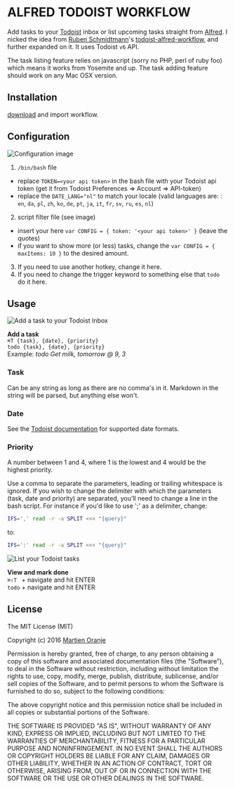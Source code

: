 # ALFRED TODOIST WORKFLOW
Add tasks to your [Todoist](https://todoist.com/ "Todoist") inbox or list upcoming tasks straight from [Alfred](https://www.alfredapp.com "Alfred"). I nicked the idea from [Ruben Schmidtmann](https://github.com/rubenschmidtmann "Ruben Schmidtmann")'s [todoist-alfred-workflow](https://github.com/rubenschmidtmann/todoist-alfred-workflow "todoist-alfred-workflow"), and further expanded on it. It uses Todoist `v6` API.

The task listing feature relies on javascript (sorry no PHP, perl of ruby foo) which means it works from Yosemite and up. The task adding feature should work on any Mac OSX version.

## Installation
[download](https://github.com/moranje/alfred-workflow-todoist/raw/master/dist/Alfred%20Workflow%20Todoist.alfredworkflow) and import workflow.

## Configuration
![](https://raw.githubusercontent.com/moranje/alfred-workflow-todoist/master/images/config.png "Configuration image")  

1. `/bin/bash` file  
  * replace `TOKEN=<your api token>` in the bash file with your Todoist api token (get it from Todoist Preferences =\> Account =\> API-token)  
  * replace the `DATE_LANG="nl"` to match your locale (valid languages are: : `en`, `da`, `pl`, `zh`, `ko`, `de`, `pt`, `ja`, `it`, `fr`, `sv`, `ru`, `es`, `nl`)  
 
2. script filter file (see image)  
  * insert your here `var CONFIG = { token: '<your api token>' }` (leave the quotes)  
  * if you want to show more (or less) tasks, change the `var CONFIG = { maxItems: 10 }` to the desired amount.  

3. If you need to use another hotkey, change it here.  
4. If you need to change the trigger keyword to something else that `todo` do it here.

## Usage
![](https://raw.githubusercontent.com/moranje/alfred-workflow-todoist/master/images/add-task.png "Add a task to your Todoist Inbox")  

**Add a task**  
`⌘T {task}, {date}, {priority} `  
`todo {task}, {date}, {priority}`  
Example: _todo Get milk, tomorrow @ 9, 3_  

### Task
Can be any string as long as there are no comma's in it. Markdown in the string will be parsed, but anything else won't.

### Date
See the [Todoist documentation](https://support.todoist.com/hc/en-us/articles/205325931-Dates-and-Times "Todoist documentation") for supported date formats.

### Priority
A number between 1 and 4, where 1 is the lowest and 4 would be the highest priority.

Use a comma to separate the parameters, leading or trailing whitespace is ignored. If you wish to change the delimiter with which the parameters (task, date and priority) are separated, you'll need to change a line in the bash script. For instance if you'd like to use ';' as a delimiter, change:  
```bash
IFS=',' read -r -a SPLIT <<< "{query}"
```  
to:    
```bash
IFS=':' read -r -a SPLIT <<< "{query}"
```  

![](https://raw.githubusercontent.com/moranje/alfred-workflow-todoist/master/images/list-tasks.png "List your Todoist tasks ")  

**View and mark done**  
`⌘⇧T ` + navigate and hit ENTER  
`todo` + navigate and hit ENTER  

## License
The MIT License (MIT)

Copyright (c) 2016 [Martien Oranje](https://github.com/moranje)

Permission is hereby granted, free of charge, to any person obtaining a copy of this software and associated documentation files (the "Software"), to deal in the Software without restriction, including without limitation the rights to use, copy, modify, merge, publish, distribute, sublicense, and/or sell copies of the Software, and to permit persons to whom the Software is furnished to do so, subject to the following conditions:

The above copyright notice and this permission notice shall be included in all copies or substantial portions of the Software.

THE SOFTWARE IS PROVIDED "AS IS", WITHOUT WARRANTY OF ANY KIND, EXPRESS OR IMPLIED, INCLUDING BUT NOT LIMITED TO THE WARRANTIES OF MERCHANTABILITY, FITNESS FOR A PARTICULAR PURPOSE AND NONINFRINGEMENT. IN NO EVENT SHALL THE AUTHORS OR COPYRIGHT HOLDERS BE LIABLE FOR ANY CLAIM, DAMAGES OR OTHER LIABILITY, WHETHER IN AN ACTION OF CONTRACT, TORT OR OTHERWISE, ARISING FROM, OUT OF OR IN CONNECTION WITH THE SOFTWARE OR THE USE OR OTHER DEALINGS IN THE SOFTWARE.
